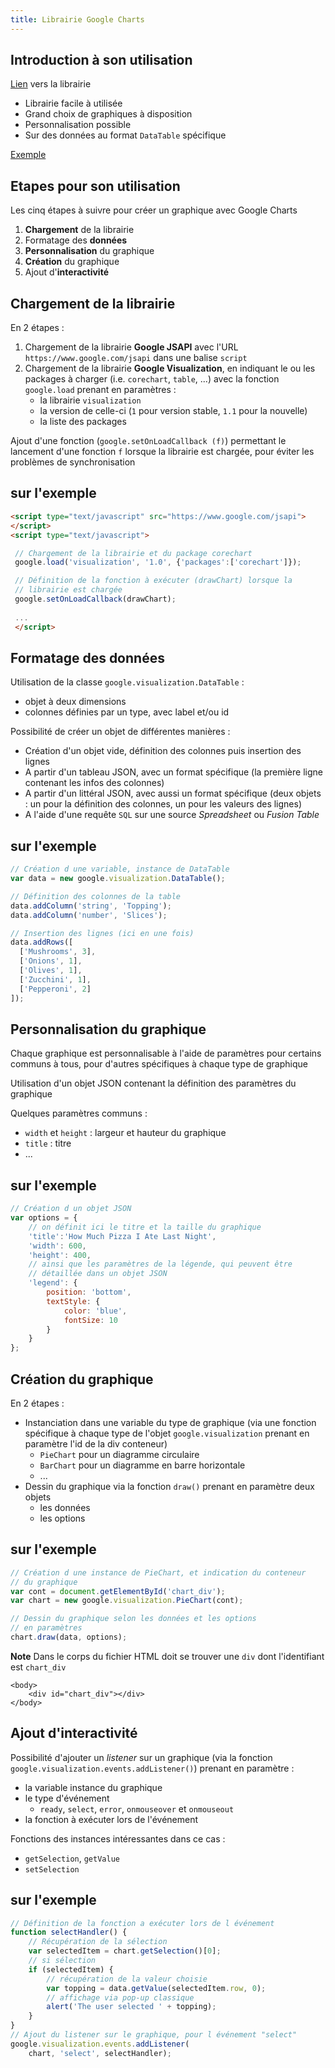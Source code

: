 ```yaml
---
title: Librairie Google Charts
---
```


## Introduction à son utilisation

[Lien](https://developers.google.com/chart/) vers la librairie

- Librairie facile à utilisée
- Grand choix de graphiques à disposition
- Personnalisation possible
- Sur des données au format `DataTable` spécifique

[Exemple](exemple.html)

## Etapes pour son utilisation

Les cinq étapes à suivre pour créer un graphique avec Google Charts

1. **Chargement** de la librairie
2. Formatage des **données**
3. **Personnalisation** du graphique
4. **Création** du graphique
5. Ajout d'**interactivité**

## Chargement de la librairie

En 2 étapes :

1. Chargement de la librairie **Google JSAPI** avec l'URL `https://www.google.com/jsapi` dans une balise `script`
2. Chargement de la librairie **Google Visualization**, en indiquant le ou les packages à charger (i.e. `corechart`, `table`, ...) avec la fonction `google.load` prenant en paramètres :
    - la librairie `visualization` 
    - la version de celle-ci (`1` pour version stable, `1.1` pour la nouvelle)
    - la liste des packages 

Ajout d'une fonction (`google.setOnLoadCallback (f)`) permettant le lancement d'une fonction `f` lorsque la librairie est chargée, pour éviter les problèmes de synchronisation

## sur l'exemple

```html
<script type="text/javascript" src="https://www.google.com/jsapi">
</script>
<script type="text/javascript">

 // Chargement de la librairie et du package corechart
 google.load('visualization', '1.0', {'packages':['corechart']});

 // Définition de la fonction à exécuter (drawChart) lorsque la 
 // librairie est chargée
 google.setOnLoadCallback(drawChart);
 
 ...
 </script>
```

## Formatage des données

Utilisation de la classe `google.visualization.DataTable` :

- objet à deux dimensions
- colonnes définies par un type, avec label et/ou id

Possibilité de créer un objet de différentes manières :

- Création d'un objet vide, définition des colonnes puis insertion des lignes
- A partir d'un tableau JSON, avec un format spécifique (la première ligne contenant les infos des colonnes)
- A partir d'un littéral JSON, avec aussi un format spécifique (deux objets : un pour la définition des colonnes, un pour les valeurs des lignes)
- A l'aide d'une requête `SQL` sur une source *Spreadsheet* ou *Fusion Table*

## sur l'exemple

```js
// Création d une variable, instance de DataTable
var data = new google.visualization.DataTable();

// Définition des colonnes de la table
data.addColumn('string', 'Topping');
data.addColumn('number', 'Slices');

// Insertion des lignes (ici en une fois)
data.addRows([
  ['Mushrooms', 3],
  ['Onions', 1],
  ['Olives', 1],
  ['Zucchini', 1],
  ['Pepperoni', 2]
]);
```

## Personnalisation du graphique

Chaque graphique est personnalisable à l'aide de paramètres pour certains communs à tous, pour d'autres spécifiques à chaque type de graphique

Utilisation d'un objet JSON contenant la définition des paramètres du graphique

Quelques paramètres communs :

- `width` et `height` : largeur et hauteur du graphique
- `title` : titre
- ...

## sur l'exemple

```js
// Création d un objet JSON
var options = {
    // on définit ici le titre et la taille du graphique
    'title':'How Much Pizza I Ate Last Night',
    'width': 600,
    'height': 400,
    // ainsi que les paramètres de la légende, qui peuvent être 
    // détaillée dans un objet JSON
    'legend': {
        position: 'bottom', 
        textStyle: {
            color: 'blue', 
            fontSize: 10
        }
    }
};
```

## Création du graphique

En 2 étapes :

- Instanciation dans une variable du type de graphique (via une fonction spécifique à chaque type de l'objet `google.visualization` prenant en paramètre l'id de la div conteneur)
    - `PieChart` pour un diagramme circulaire
    - `BarChart` pour un diagramme en barre horizontale
    - ...
- Dessin du graphique via la fonction `draw()` prenant en paramètre deux objets 
    - les données
    - les options

## sur l'exemple

```js
// Création d une instance de PieChart, et indication du conteneur 
// du graphique
var cont = document.getElementById('chart_div');
var chart = new google.visualization.PieChart(cont);

// Dessin du graphique selon les données et les options 
// en paramètres
chart.draw(data, options);
```

**Note** Dans le corps du fichier HTML doit se trouver une `div` dont l'identifiant est `chart_div`
```
<body>
    <div id="chart_div"></div>
</body>
```

## Ajout d'interactivité

Possibilité d'ajouter un *listener* sur un graphique (via la fonction `google.visualization.events.addListener()`) prenant en paramètre :

- la variable instance du graphique
- le type d'événement
    - `ready`, `select`, `error`, `onmouseover` et `onmouseout`
- la fonction à exécuter lors de l'événement

Fonctions des instances intéressantes dans ce cas :

- `getSelection`, `getValue`
- `setSelection`

## sur l'exemple

```js
// Définition de la fonction a exécuter lors de l événement
function selectHandler() {
    // Récupération de la sélection
    var selectedItem = chart.getSelection()[0];
    // si sélection
    if (selectedItem) {
        // récupération de la valeur choisie
        var topping = data.getValue(selectedItem.row, 0);
        // affichage via pop-up classique
        alert('The user selected ' + topping);
    }
}
// Ajout du listener sur le graphique, pour l événement "select"
google.visualization.events.addListener(
    chart, 'select', selectHandler);    
```
